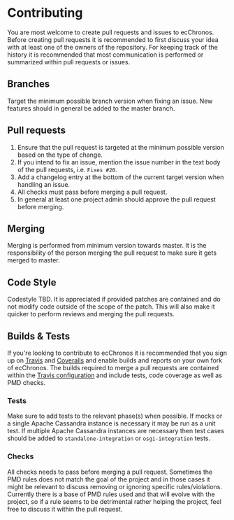 # Contributing

You are most welcome to create pull requests and issues to ecChronos.
Before creating pull requests it is recommended to first discuss your idea with at least one of the owners of the repository.
For keeping track of the history it is recommended that most communication is performed or summarized within pull requests or issues.

## Branches

Target the minimum possible branch version when fixing an issue.
New features should in general be added to the master branch.

## Pull requests

1. Ensure that the pull request is targeted at the minimum possible version based on the type of change.
2. If you intend to fix an issue,
 mention the issue number in the text body of the pull requests, i.e. `Fixes #20`.
3. Add a changelog entry at the bottom of the current target version when handling an issue.
4. All checks must pass before merging a pull request.
5. In general at least one project admin should approve the pull request before merging.

## Merging

Merging is performed from minimum version towards master.
It is the responsibility of the person merging the pull request to make sure it gets merged to master.

## Code Style

Codestyle TBD.
It is appreciated if provided patches are contained and do not modify code outside of the scope of the patch.
This will also make it quicker to perform reviews and merging the pull requests.

## Builds & Tests

If you're looking to contribute to ecChronos it is recommended that you sign up on [Travis](https://travis-ci.org/) and [Coveralls](https://coveralls.io/) and enable builds and reports on your own fork of ecChronos.
The builds required to merge a pull requests are contained within the [Travis configuration](.travis.yml) and include tests, code coverage as well as PMD checks.

### Tests

Make sure to add tests to the relevant phase(s) when possible.
If mocks or a single Apache Cassandra instance is necessary it may be run as a unit test.
If multiple Apache Cassandra instances are necessary then test cases should be added to `standalone-integration` or `osgi-integration` tests.

### Checks

All checks needs to pass before merging a pull request.
Sometimes the PMD rules does not match the goal of the project and in those cases it might be relevant to discuss removing or ignoring specific rules/violations.
Currently there is a base of PMD rules used and that will evolve with the project,
so if a rule seems to be detrimental rather helping the project,
feel free to discuss it within the pull request.
